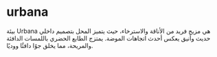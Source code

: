 # urbana
بيئة Urbana هي مزيج فريد من الأناقة والاسترخاء، حيث يتميز المحل بتصميم داخلي حديث وأنيق يعكس أحدث اتجاهات الموضة. يمتزج الطابع الحضري باللمسات الدافئة والمريحة، مما يخلق جوًا دافئًا ووديًا.
